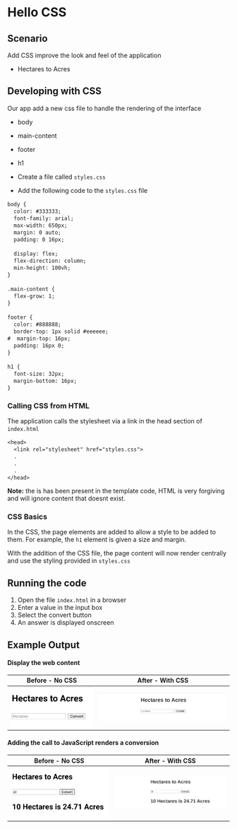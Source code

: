 # Hello CSS 
 

## Scenario
 Add CSS improve the look and feel of the application

* Hectares to Acres

 
## Developing with CSS
 
Our app add a new css file to handle the rendering of the interface

* body
* main-content
* footer
* h1
 
* Create a file called `styles.css`
* Add the following code to the `styles.css` file

```
body {
  color: #333333;
  font-family: arial;
  max-width: 650px;
  margin: 0 auto;
  padding: 0 16px;

  display: flex;
  flex-direction: column;
  min-height: 100vh;
}

.main-content {
  flex-grow: 1;
}

footer {
  color: #888888;
  border-top: 1px solid #eeeeee;
#  margin-top: 16px;
  padding: 16px 0;
}

h1 {
  font-size: 32px;
  margin-bottom: 16px;
}
```


### Calling CSS from HTML

The application calls the stylesheet via a link in the head section of `index.html`
```
<head>
  <link rel="stylesheet" href="styles.css">
  .
  .
  .
</head>
```
__Note:__ the is has been present in the template code, HTML is very forgiving and will ignore content that doesnt exist.


### CSS Basics

In the CSS, the page elements are added to allow a style to be added to them. For example, the `h1` element is given a size and margin.

With the addition of the CSS file, the page content will now render centrally and use the styling provided in `styles.css`

 
## Running the code
 
1. Open the file `index.html` in a browser
2. Enter a value in the input box
3. Select the convert button
4. An answer is displayed onscreen


## Example Output

#### Display the web content

| Before - No CSS | After - With CSS |
|-----------------|------------------|
|![web-app](https://github.com/rosera/serverless-bootcamp/blob/master/web-2-serverless/images/01-lab-web-app.png "Basic HTML app") | ![web-app](https://github.com/rosera/serverless-bootcamp/blob/master/web-2-serverless/images/03-lab-web-app-css-1.png "Basic HTML with CSS") |


#### Adding the call to JavaScript renders a conversion

| Before - No CSS | After - With CSS |
|-----------------|------------------|
|![web-app with js](https://github.com/rosera/serverless-bootcamp/blob/master/web-2-serverless/images/02-lab-web-app-js.png "Basic HTML with js") | ![web-app with js](https://github.com/rosera/serverless-bootcamp/blob/master/web-2-serverless/images/03-lab-web-app-css-2.png "Basic HTML with js")


